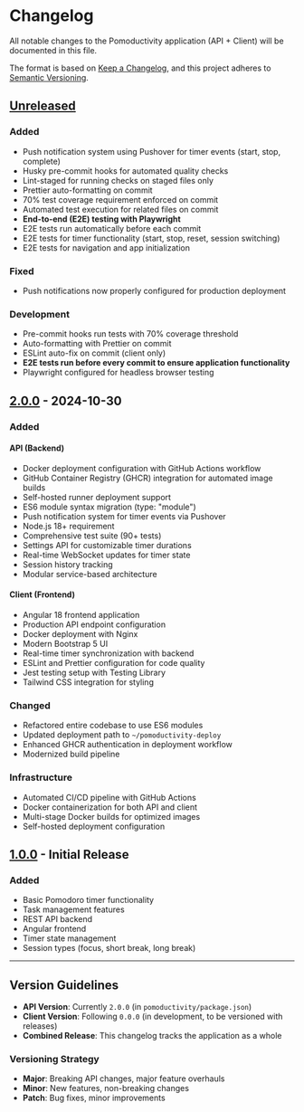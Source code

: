 # Changelog

All notable changes to the Pomoductivity application (API + Client) will be documented in this file.

The format is based on [Keep a Changelog](https://keepachangelog.com/en/1.0.0/),
and this project adheres to [Semantic Versioning](https://semver.org/spec/v2.0.0.html).

## [Unreleased]

### Added
- Push notification system using Pushover for timer events (start, stop, complete)
- Husky pre-commit hooks for automated quality checks
- Lint-staged for running checks on staged files only
- Prettier auto-formatting on commit
- 70% test coverage requirement enforced on commit
- Automated test execution for related files on commit
- **End-to-end (E2E) testing with Playwright**
- E2E tests run automatically before each commit
- E2E tests for timer functionality (start, stop, reset, session switching)
- E2E tests for navigation and app initialization

### Fixed
- Push notifications now properly configured for production deployment

### Development
- Pre-commit hooks run tests with 70% coverage threshold
- Auto-formatting with Prettier on commit
- ESLint auto-fix on commit (client only)
- **E2E tests run before every commit to ensure application functionality**
- Playwright configured for headless browser testing

## [2.0.0] - 2024-10-30

### Added

#### API (Backend)
- Docker deployment configuration with GitHub Actions workflow
- GitHub Container Registry (GHCR) integration for automated image builds
- Self-hosted runner deployment support
- ES6 module syntax migration (type: "module")
- Push notification system for timer events via Pushover
- Node.js 18+ requirement
- Comprehensive test suite (90+ tests)
- Settings API for customizable timer durations
- Real-time WebSocket updates for timer state
- Session history tracking
- Modular service-based architecture

#### Client (Frontend)
- Angular 18 frontend application
- Production API endpoint configuration
- Docker deployment with Nginx
- Modern Bootstrap 5 UI
- Real-time timer synchronization with backend
- ESLint and Prettier configuration for code quality
- Jest testing setup with Testing Library
- Tailwind CSS integration for styling

### Changed
- Refactored entire codebase to use ES6 modules
- Updated deployment path to `~/pomoductivity-deploy`
- Enhanced GHCR authentication in deployment workflow
- Modernized build pipeline

### Infrastructure
- Automated CI/CD pipeline with GitHub Actions
- Docker containerization for both API and client
- Multi-stage Docker builds for optimized images
- Self-hosted deployment configuration

## [1.0.0] - Initial Release

### Added
- Basic Pomodoro timer functionality
- Task management features
- REST API backend
- Angular frontend
- Timer state management
- Session types (focus, short break, long break)

---

## Version Guidelines

- **API Version**: Currently `2.0.0` (in `pomoductivity/package.json`)
- **Client Version**: Following `0.0.0` (in development, to be versioned with releases)
- **Combined Release**: This changelog tracks the application as a whole

### Versioning Strategy
- **Major**: Breaking API changes, major feature overhauls
- **Minor**: New features, non-breaking changes
- **Patch**: Bug fixes, minor improvements

[Unreleased]: https://github.com/yourusername/pomoductivity/compare/v2.0.0...HEAD
[2.0.0]: https://github.com/yourusername/pomoductivity/releases/tag/v2.0.0
[1.0.0]: https://github.com/yourusername/pomoductivity/releases/tag/v1.0.0
